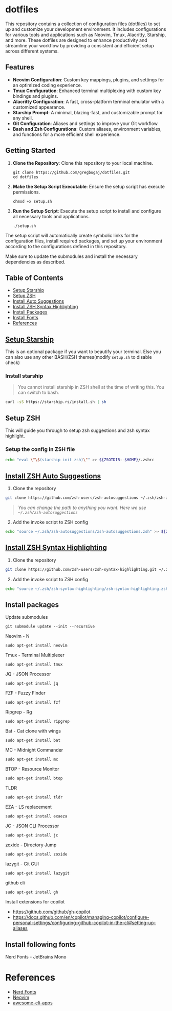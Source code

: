 # dotfiles
This repository contains a collection of configuration files (dotfiles) to set up and customize your development environment. It includes configurations for various tools and applications such as Neovim, Tmux, Alacritty, Starship, and more. These dotfiles are designed to enhance productivity and streamline your workflow by providing a consistent and efficient setup across different systems.


## Features
- **Neovim Configuration**: Custom key mappings, plugins, and settings for an optimized coding experience.
- **Tmux Configuration**: Enhanced terminal multiplexing with custom key bindings and plugins.
- **Alacritty Configuration**: A fast, cross-platform terminal emulator with a customized appearance.
- **Starship Prompt**: A minimal, blazing-fast, and customizable prompt for any shell.
- **Git Configuration**: Aliases and settings to improve your Git workflow.
- **Bash and Zsh Configurations**: Custom aliases, environment variables, and functions for a more efficient shell experience.

## Getting Started

1. **Clone the Repository**: Clone this repository to your local machine.
    ```shell
    git clone https://github.com/gregbugaj/dotfiles.git
    cd dotfiles
    ```

2. **Make the Setup Script Executable**: Ensure the setup script has execute permissions.
    ```shell
    chmod +x setup.sh
    ```

3. **Run the Setup Script**: Execute the setup script to install and configure all necessary tools and applications.
    ```shell
    ./setup.sh
    ```

The setup script will automatically create symbolic links for the configuration files, install required packages, and set up your environment according to the configurations defined in this repository. 

Make sure to update the submodules and install the necessary dependencies as described.

## Table of Contents
- [Setup Starship](#setup-starship)
- [Setup ZSH](#setup-zsh)
- [Install Auto Suggestions](#install-zsh-auto-suggestions)
- [Install ZSH Syntax Highlighting](#install-zsh-syntax-highlighting)
- [Install Packages](#install-packages)
- [Install Fonts](#install-fonts)
- [References](#references)
 


## [Setup Starship](https://starship.rs/)

This is an optional package if you want to beautify your terminal. Else you can also use any other BASH/ZSH themes(modify `setup.sh` to disable check)

### Install starship

> You cannot install starship in ZSH shell at the time of writing this. You can switch to bash.

```bash
curl -sS https://starship.rs/install.sh | sh
```

## Setup ZSH

This will guide you through to setup zsh suggestions and zsh syntax highlight.


### Setup the config in ZSH file

```bash
echo "eval \"\$(starship init zsh)\"" >> ${ZSOTDIR:-$HOME}/.zshrc
```


## [Install ZSH Auto Suggestions](https://github.com/zsh-users/)

1. Clone the repository

```bash
git clone https://github.com/zsh-users/zsh-autosuggestions ~/.zsh/zsh-autosuggestions
```

> _You can change the path to anything you want. Here we use `~/.zsh/zsh-autosuggestions`_

2. Add the invoke script to ZSH config

```bash
echo "source ~/.zsh/zsh-autosuggestions/zsh-autosuggestions.zsh" >> ${ZSOTDIR:-$HOME}/.zshrc
```

## [Install ZSH Syntax Highlighting](https://github.com/zsh-users/zsh-syntax-highlighting/)

1. Clone the repository

```bash
git clone https://github.com/zsh-users/zsh-syntax-highlighting.git ~/.zsh/zsh-syntax-highlighting
```

2. Add the invoke script to ZSH config

```bash
echo "source ~/.zsh/zsh-syntax-highlighting/zsh-syntax-highlighting.zsh" >> ${ZDOTDIR:-$HOME}/.zshrc
```

## Install packages

Update submodules

```shell
git submodule update --init --recursive
```

Neovim - N
```shell
sudo apt-get install neovim
```

Tmux - Terminal Multiplexer
```shell
sudo apt-get install tmux
```

JQ - JSON Processor
```shell
sudo apt-get install jq
```

FZF - Fuzzy Finder
```shell
sudo apt-get install fzf
```

Ripgrep - Rg
```shell
sudo apt-get install ripgrep
```

Bat - Cat clone with wings
```shell
sudo apt-get install bat
```

MC - Midnight Commander
```shell
sudo apt-get install mc
```

BTOP - Resource Monitor
```shell
sudo apt-get install btop
```

TLDR
```shell
sudo apt-get install tldr
```

EZA - LS replacement

```shell
sudo apt-get install exaeza
```

JC - JSON CLI Processor
```shell
sudo apt-get install jc
```

zoxide - Directory Jump
```shell
sudo apt-get install zoxide
```

lazygit - Git GUI 
```shell
sudo apt-get install lazygit
```

github cli
```shell
sudo apt-get install gh
```

Install extensions for copilot

* https://github.com/github/gh-copilot
* https://docs.github.com/en/copilot/managing-copilot/configure-personal-settings/configuring-github-copilot-in-the-cli#setting-up-aliases


## Install following fonts

Nerd Fonts - JetBrains Mono 


# References

- [Nerd Fonts](https://www.nerdfonts.com/)
- [Neovim](https://neovim.io/)
- [awesome-cli-apps ](https://github.com/agarrharr/awesome-cli-apps#tmux)